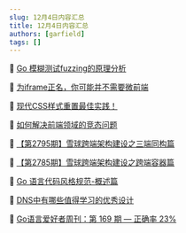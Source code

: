 ```yaml
---
slug: 12月4日内容汇总
title: 12月4日内容汇总
authors: [garfield]
tags: []
---
```


📒 [Go 模糊测试fuzzing的原理分析](https://mp.weixin.qq.com/s/3uWozu4VIUJHyIGut3_0Bg)

📒 [为iframe正名，你可能并不需要微前端](https://mp.weixin.qq.com/s/Sp2hlxUcY45-v9nlIhEOow)

📒 [现代CSS样式重置最佳实践！](https://mp.weixin.qq.com/s/MOzCzq8DUEIKtJ3lMu4s2g)

📒 [如何解决前端领域的竞态问题](https://mp.weixin.qq.com/s/M2-XXPdLKlTqzGefz7UPvA)

📒 [【第2795期】雪球跨端架构建设之三端同构篇](https://mp.weixin.qq.com/s/1xY0hfcwJci1hr4TKUZMqg)

📒 [【第2785期】雪球跨端架构建设之跨端容器篇](https://mp.weixin.qq.com/s/7WU1DDoMYQzXnlstz16QJA)

📒 [Go 语言代码风格规范-概述篇](https://mp.weixin.qq.com/s/RCBUlu0gRuVFSQ2m8Uyycg)

📒 [DNS中有哪些值得学习的优秀设计](https://mp.weixin.qq.com/s/3FONsVCFYNvaz1yW1EVgxg)

📒 [Go语言爱好者周刊：第 169 期 — 正确率 23%](https://mp.weixin.qq.com/s/yg3jgq85MQNzm_UqTyZ7pQ)
